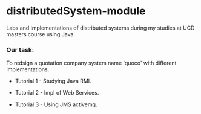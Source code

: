 # distributedSystem-module
Labs and implementations of distributed systems during my studies at UCD masters course using Java.
### Our task: 
To redsign a quotation company system name 'quoco' with different implementations.

 - Tutorial 1 - Studying Java RMI.

 - Tutorial 2 - Impl of Web Services.

 - Tutorial 3 - Using JMS activemq. 
 

